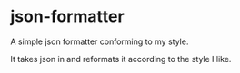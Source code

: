 json-formatter
==============

A simple json formatter conforming to my style.

It takes json in and reformats it according to the style I like.
